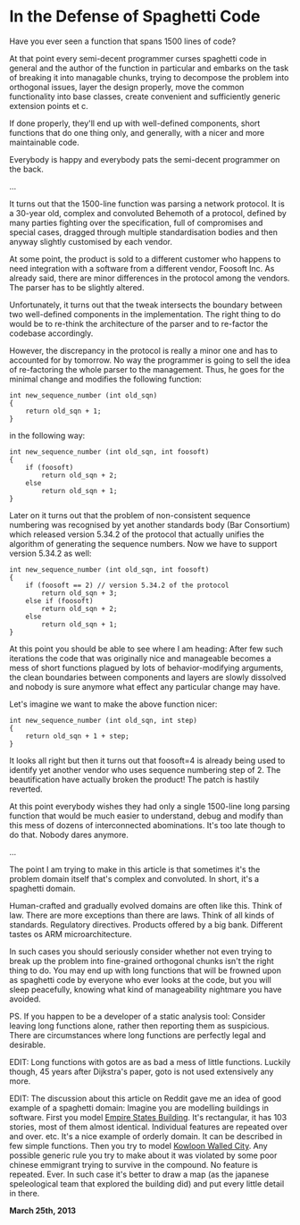 # In the Defense of Spaghetti Code



Have you ever seen a function that spans 1500 lines of code?

At that point every semi-decent programmer curses spaghetti code in general and the author of the function in particular and embarks on the task of breaking it into managable chunks, trying to decompose the problem into orthogonal issues, layer the design properly, move the common functionality into base classes, create convenient and sufficiently generic extension points et c.

If done properly, they'll end up with well-defined components, short functions that do one thing only, and generally, with a nicer and more maintainable code.

Everybody is happy and everybody pats the semi-decent programmer on the back.

…

It turns out that the 1500-line function was parsing a network protocol. It is a 30-year old, complex and convoluted Behemoth of a protocol, defined by many parties fighting over the specification, full of compromises and special cases, dragged through multiple standardisation bodies and then anyway slightly customised by each vendor.

At some point, the product is sold to a different customer who happens to need integration with a software from a different vendor, Foosoft Inc. As already said, there are minor differences in the protocol among the vendors. The parser has to be slightly altered.

Unfortunately, it turns out that the tweak intersects the boundary between two well-defined components in the implementation. The right thing to do would be to re-think the architecture of the parser and to re-factor the codebase accordingly.

However, the discrepancy in the protocol is really a minor one and has to accounted for by tomorrow. No way the programmer is going to sell the idea of re-factoring the whole parser to the management. Thus, he goes for the minimal change and modifies the following function:

    int new_sequence_number (int old_sqn)
    {
        return old_sqn + 1;
    }

in the following way:

    int new_sequence_number (int old_sqn, int foosoft)
    {
        if (foosoft)
            return old_sqn + 2;
        else
            return old_sqn + 1;
    }

Later on it turns out that the problem of non-consistent sequence numbering was recognised by yet another standards body (Bar Consortium) which released version 5.34.2 of the protocol that actually unifies the algorithm of generating the sequence numbers. Now we have to support version 5.34.2 as well:

    int new_sequence_number (int old_sqn, int foosoft)
    {
        if (foosoft == 2) // version 5.34.2 of the protocol
            return old_sqn + 3;
        else if (foosoft)
            return old_sqn + 2;
        else
            return old_sqn + 1;
    }

At this point you should be able to see where I am heading: After few such iterations the code that was originally nice and manageable becomes a mess of short functions plagued by lots of behavior-modifying arguments, the clean boundaries between components and layers are slowly dissolved and nobody is sure anymore what effect any particular change may have.

Let's imagine we want to make the above function nicer:

    int new_sequence_number (int old_sqn, int step)
    {
        return old_sqn + 1 + step;
    }

It looks all right but then it turns out that foosoft=4 is already being used to identify yet another vendor who uses sequence numbering step of 2. The beautification have actually broken the product! The patch is hastily reverted.

At this point everybody wishes they had only a single 1500-line long parsing function that would be much easier to understand, debug and modify than this mess of dozens of interconnected abominations. It's too late though to do that. Nobody dares anymore.

…

The point I am trying to make in this article is that sometimes it's the problem domain itself that's complex and convoluted. In short, it's a spaghetti domain.

Human-crafted and gradually evolved domains are often like this. Think of law. There are more exceptions than there are laws. Think of all kinds of standards. Regulatory directives. Products offered by a big bank. Different tastes os ARM microarchitecture.

In such cases you should seriously consider whether not even trying to break up the problem into fine-grained orthogonal chunks isn't the right thing to do. You may end up with long functions that will be frowned upon as spaghetti code by everyone who ever looks at the code, but you will sleep peacefully, knowing what kind of manageability nightmare you have avoided.

PS. If you happen to be a developer of a static analysis tool: Consider leaving long functions alone, rather then reporting them as suspicious. There are circumstances where long functions are perfectly legal and desirable.

EDIT: Long functions with gotos are as bad a mess of little functions. Luckily though, 45 years after Dijkstra's paper, goto is not used extensively any more.

EDIT: The discussion about this article on Reddit gave me an idea of good example of a spaghetti domain: Imagine you are modelling buildings in software. First you model [Empire States Building](https://encrypted.google.com/search?tbm=isch&q=empire%20states%20building&tbs=imgo:1). It's rectangular, it has 103 stories, most of them almost identical. Individual features are repeated over and over. etc. It's a nice example of orderly domain. It can be described in few simple functions. Then you try to model [Kowloon Walled City](https://encrypted.google.com/search?tbm=isch&q=kowloon%20walled%20city&tbs=imgo:1). Any possible generic rule you try to make about it was violated by some poor chinese emmigrant trying to survive in the compound. No feature is repeated. Ever. In such case it's better to draw a map (as the japanese speleological team that explored the building did) and put every little detail in there.

**March 25th, 2013**